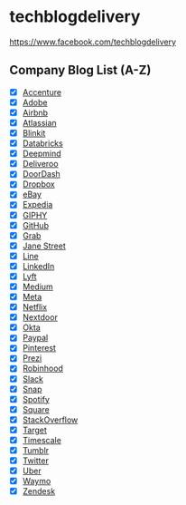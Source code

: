 # techblogdelivery
https://www.facebook.com/techblogdelivery

## Company Blog List (A-Z)
- [x] [Accenture](https://www.accenture.com/us-en/blogs/technology-innovation)
- [x] [Adobe](https://medium.com/adobetech)
- [x] [Airbnb](https://medium.com/airbnb-engineering)
- [x] [Atlassian](https://blog.developer.atlassian.com)
- [x] [Blinkit](https://lambda.blinkit.com)
- [x] [Databricks](https://databricks.com/blog/category/engineering/data-engineering)
- [x] [Deepmind](https://www.deepmind.com/blog)
- [x] [Deliveroo](https://deliveroo.engineering)
- [x] [DoorDash](https://doordash.engineering)
- [x] [Dropbox](https://dropbox.tech)
- [x] [eBay](https://tech.ebayinc.com)
- [x] [Expedia](https://medium.com/expedia-group-tech)
- [x] [GIPHY](https://engineering.giphy.com)
- [x] [GitHub](https://github.blog)
- [x] [Grab](https://engineering.grab.com)
- [x] [Jane Street](https://blog.janestreet.com)
- [x] [Line](https://engineering.linecorp.com/en/blog)
- [x] [LinkedIn](https://engineering.linkedin.com/)
- [x] [Lyft](https://eng.lyft.com)
- [x] [Medium](https://medium.engineering)
- [x] [Meta](https://engineering.fb.com)
- [x] [Netflix](https://netflixtechblog.com)
- [x] [Nextdoor](https://engblog.nextdoor.com)
- [x] [Okta](https://developer.okta.com/blog)
- [x] [Paypal](https://medium.com/paypal-tech)
- [x] [Pinterest](https://medium.com/@Pinterest_Engineering)
- [x] [Prezi](https://engineering.prezi.com)
- [x] [Robinhood](https://robinhood.engineering)
- [x] [Slack](https://slack.engineering)
- [x] [Snap](https://eng.snap.com/blog)
- [x] [Spotify](https://engineering.atspotify.com/)
- [x] [Square](https://developer.squareup.com/blog/)
- [x] [StackOverflow](https://stackoverflow.blog/engineering/)
- [x] [Target](https://tech.target.com)
- [x] [Timescale](https://www.timescale.com/blog)
- [x] [Tumblr](https://engineering.tumblr.com)
- [x] [Twitter](https://blog.twitter.com/engineering/en_us)
- [x] [Uber](https://eng.uber.com/)
- [x] [Waymo](https://blog.waymo.com/)
- [x] [Zendesk](https://zendesk.engineering)
